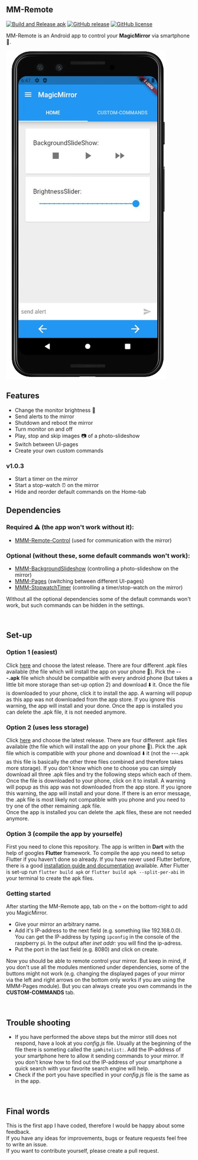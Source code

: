 ## MM-Remote 
[![Build and Release apk](https://github.com/Klettner/MM-Remote/workflows/Build%20and%20Release%20apk/badge.svg)](https://GitHub.com/Klettner/MM-Remote/releases/)
[![GitHub release](https://img.shields.io/github/release/Klettner/MM-Remote)](https://GitHub.com/Klettner/MM-Remote/releases/)
[![GitHub license](https://img.shields.io/github/license/Klettner/MM-Remote)](https://github.com/Klettner/MM-Remote/blob/master/LICENSE)

  
MM-Remote is an Android app to control your **MagicMirror** via smartphone :iphone:.  
  
![](assets/MMRemote.png)
  
## Features ##
  * Change the monitor brightness :high_brightness:    
  * Send alerts to the mirror  
  * Shutdown and reboot the mirror  
  * Turn monitor on and off  
  * Play, stop and skip images :camera: of a photo-slideshow
  * Switch between UI-pages  
  * Create your own custom commands  
    
### v1.0.3 ###
  * Start a timer on the mirror
  * Start a stop-watch :alarm_clock: on the mirror
  * Hide and reorder default commands on the Home-tab
  
## Dependencies ##
  
### Required :warning: (the app won't work without it): ###
  * [MMM-Remote-Control](https://github.com/Jopyth/MMM-Remote-Control) (used for communication with the mirror)
    
### Optional (without these, some default commands won't work): ###
  * [MMM-BackgroundSlideshow](https://github.com/darickc/MMM-BackgroundSlideshow) (controlling a photo-slideshow on the mirror)
  * [MMM-Pages](https://github.com/edward-shen/MMM-pages) (switching between different UI-pages)
  * [MMM-StopwatchTimer](https://github.com/klettner/MMM-StopwatchTimer) (controlling a timer/stop-watch on the mirror)
  
Without all the optional dependencies some of the default commands won't work, but such commands can be hidden in the settings.  
  
&nbsp;
## Set-up ##
### Option 1 (easiest) ###
Click [here](https://github.com/Klettner/MM-Remote/releases) and choose the latest release. There are four different .apk files available (the file which will install the app on your phone :iphone:). Pick the **---.apk** file which should be compatible with every android phone (but takes a little bit more storage than set-up option 2) and download :arrow_down: it. Once the file is downloaded to your phone, click it to install the app. A warning will popup as this app was not downloaded from the app store. If you ignore this warning, the app will install and your done. 
Once the app is installed you can delete the .apk file, it is not needed anymore.  

### Option 2 (uses less storage) ###
Click [here](https://github.com/Klettner/MM-Remote/releases) and choose the latest release. There are four different .apk files available (the file which will install the app on your phone :iphone:). Pick the .apk file which is compatible with your phone and download :arrow_down: it (not the ---.apk as this file is basically the other three files combined and therefore takes more storage). If you don't know which one to choose you can simply download all three .apk files and try the following steps which each of them.  
Once the file is downloaded to your phone, click on it to install. A warning will popup as this app was not downloaded from the app store. If you ignore this warning, the app will install and your done. If there is an error message, the .apk file is most likely not compatible with you phone and you need to try one of the other remaining .apk file.  
Once the app is installed you can delete the .apk files, these are not needed anymore.

### Option 3 (compile the app by yourselfe) ###
First you need to clone this repository. The app is written in **Dart** with the help of googles **Flutter** framework. To compile the app you need to setup Flutter if you haven't done so already. If you have never used Flutter before, there is a good [installation guide and documentation](https://flutter.dev/docs/get-started/install) available. After Flutter is set-up run ```flutter build apk``` or ```flutter build apk --split-per-abi``` in your terminal to create the apk files.

### Getting started ###
After starting the MM-Remote app, tab on the `+` on the bottom-right to add you MagicMirror. 
  - Give your mirror an arbitrary name. 
  - Add it's IP-address to the next field (e.g. something like 192.168.0.0). You can get the IP-address by typing `ipconfig` in the console of the raspberry pi. In the output after *inet addr:* you will find the ip-adress. 
  - Put the port in the last field (e.g. 8080) and click on create.

Now you should be able to remote control your mirror. But keep in mind, if you don't use all the modules mentioned under dependencies, some of the buttons might not work (e.g. changing the displayed pages of your mirror via the left and right arrows on the bottom only works if you are using the MMM-Pages module). But you can always create you own commands in the **CUSTOM-COMMANDS** tab.  
   
&nbsp;
## Trouble shooting ##  
  - If you have performed the above steps but the mirror still does not respond, have a look at you *config.js* file. Usually at the beginning of the file there is  someting called the `ipWhitelist:`. Add the IP-address of your smartphone here to allow it sending commands to your mirror. If you don't know how to find out the IP-address of your smartphone a quick search with your favorite search engine will help.  
  - Check if the port you have specified in your *config.js* file is the same as in the app.  

&nbsp;
## Final words ##  
This is the first app I have coded, therefore I would be happy about some feedback.  
If you have any ideas for improvements, bugs or feature requests feel free to write an issue.  
If you want to contribute yourself, please create a pull request.
